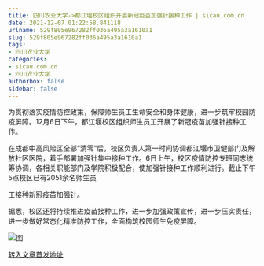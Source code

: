 ```yaml
---
title: 四川农业大学->都江堰校区组织开展新冠疫苗加强针接种工作 | sicau.com.cn
date: 2021-12-07 01:22:58.841118
urlname: 529f805e967282ff036a495a3a1610a1
slug: 529f805e967282ff036a495a3a1610a1
tags: 
- 四川农业大学
categories:
- sicau.com.cn
- 四川农业大学
authorbox: false
sidebar: false
---
```

为贯彻落实疫情防控政策，保障师生员工生命安全和身体健康，进一步筑牢校园防疫屏障。12月6日下午，都江堰校区组织师生员工开展了新冠疫苗加强针接种工作。

在成都中高风险区全部“清零”后，校区负责人第一时间协调都江堰市卫健部门及解放社区医院，着手部署加强针集中接种工作。6日上午，校区疫情防控专班同志统筹协调，各相关职能部门及学院积极配合，使加强针接种工作顺利进行。截止下午5点校区已有2051余名师生员
<!--more-->
工接种新冠疫苗加强针。

据悉，校区还将持续推进疫苗接种工作，进一步加强政策宣传，进一步压实责任，进一步做好常态化精准防控工作，全面构筑校园师生免疫屏障。

![图](https://news.sicau.edu.cn/__local/7/1D/EC/7298398B6176A92F1B4C69D37E0_F73AB194_23509.png)

[转入文章首发地址](https://news.sicau.edu.cn/info/1078/65874.htm)